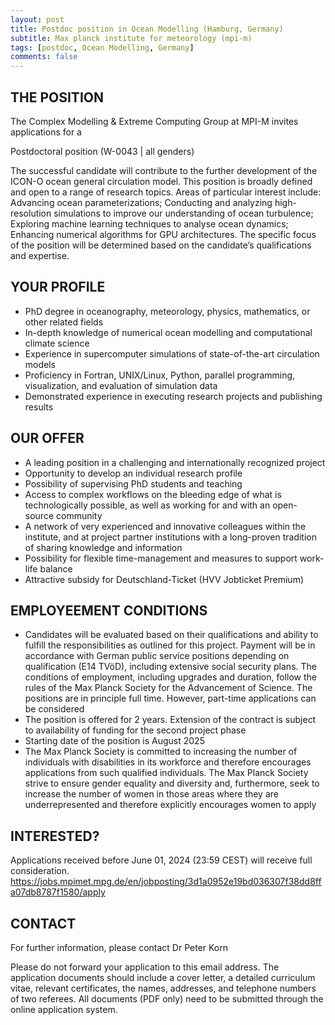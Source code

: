 ```yaml
---
layout: post
title: Postdoc position in Ocean Modelling (Hamburg, Germany)
subtitle: Max planck institute for meteorology (mpi-m)
tags: [postdoc, Ocean Modelling, Germany]
comments: false
---
```

## THE POSITION
 

The Complex Modelling & Extreme Computing Group at MPI-M invites applications for a

 
Postdoctoral position (W-0043 | all genders)

 

The successful candidate will contribute to the further development of the ICON-O ocean general circulation model. This position is broadly defined and open to a range of research topics. Areas of particular interest include: Advancing ocean parameterizations; Conducting and analyzing high-resolution simulations to improve our understanding of ocean turbulence; Exploring machine learning techniques to analyse ocean dynamics; Enhancing numerical algorithms for GPU architectures. The specific focus of the position will be determined based on the candidate’s qualifications and expertise.

 
## YOUR PROFILE

* PhD degree in oceanography, meteorology, physics, mathematics, or other related fields
* In-depth knowledge of numerical ocean modelling and computational climate science
* Experience in supercomputer simulations of state-of-the-art circulation models
* Proficiency in Fortran, UNIX/Linux, Python, parallel programming, visualization, and evaluation of simulation data
* Demonstrated experience in executing research projects and publishing results

 
## OUR OFFER

* A leading position in a challenging and internationally recognized project
* Opportunity to develop an individual research profile
* Possibility of supervising PhD students and teaching
* Access to complex workflows on the bleeding edge of what is technologically possible, as well as working for and with an open-source community
* A network of very experienced and innovative colleagues within the institute, and at project partner institutions with a long-proven tradition of sharing knowledge and information
* Possibility for flexible time-management and measures to support work-life balance
* Attractive subsidy for Deutschland-Ticket (HVV Jobticket Premium)

 
## EMPLOYEEMENT CONDITIONS

* Candidates will be evaluated based on their qualifications and ability to fulfill the responsibilities as outlined for this project. Payment will be in accordance with German public service positions depending on qualification (E14 TVöD), including extensive social security plans. The conditions of employment, including upgrades and duration, follow the rules of the Max Planck Society for the Advancement of Science. The positions are in principle full time. However, part-time applications can be considered
* The position is offered for 2 years. Extension of the contract is subject to availability of funding for the second project phase
* Starting date of the position is August 2025
* The Max Planck Society is committed to increasing the number of individuals with disabilities in its workforce and therefore encourages applications from such qualified individuals. The Max Planck Society strive to ensure gender equality and diversity and, furthermore, seek to increase the number of women in those areas where they are underrepresented and therefore explicitly encourages women to apply

 
## INTERESTED?

Applications received before June 01, 2024 (23:59 CEST) will receive full consideration. https://jobs.mpimet.mpg.de/en/jobposting/3d1a0952e19bd036307f38dd8ffa07db8787f1580/apply 

 

## CONTACT

For further information, please contact Dr Peter Korn

Please do not forward your application to this email address. The application documents should include a cover letter, a detailed curriculum vitae, relevant certificates, the names, addresses, and telephone numbers of two referees. All documents (PDF only) need to be submitted through the online application system.


